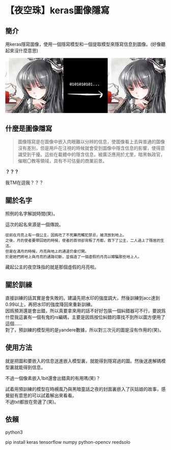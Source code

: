 # 【夜空珠】keras圖像隱寫

## 簡介

用keras隱寫圖像，使用一個隱寫模型和一個提取模型來隱寫信息到圖像。(好像聽起來沒什麼意思)

![預覽](預覽.png)

## 什麼是圖像隱寫

> 圖像隱寫是在圖像中嵌入肉眼難以分辨的信息，使圖像看上去與普通的圖像沒有差別，但是用戶在注視的時候就會受到圖像中隱含信息的影響，使得意識受到干擾。這些在載體中的隱含信息，被廣泛應用於尤里，暗黑執政官，催眠〇教等領域，具有不可估量的商業前景。

**？？？**

我TM在逗我？？？

## 關於名字

照例的名字解說時間(笑)。

這次的起名來源是一個傳說。

    從前在月亮上有一個公主，因爲吃了不死藥而觸犯禁忌，被流放到地上。
    之後，月的使者要帶回她的時候，使者的首领卻背叛了月都，救下了公主，二人過上了隱居的生活。
    但是在滿月的時候，月亮與地上的通道仍會打開。
    於是她們將地上與月亮的通路切斷，並僞造了一個虛假的月亮以矇騙那些地上人。

藏起公主的夜空珠指的就是那個虛假的月亮啦。

## 關於訓練

直接訓練的話其實是會失敗的。建議先把水印的強度調大，然後訓練到acc達到0.99以上，再把水印的強度降回來重新訓練。   
因爲預測還是會出錯，所以真要拿來用的話不好好包裝一個糾錯器可不行，要說爲什麼我這裏有一個有鬼的rs編碼，主要是因爲按位糾錯的庫找不到所以圖方便用了這個……   
對了，預訓練的模型用的是yandere數據，所以對三次元的圖是沒有作用的(笑)。

## 使用方法

就是把圖和要嵌入的信息送進嵌入模型裏，就能得到隱寫過的圖。然後送進解碼模型裏就能得到信息。

不過一個像素嵌入1bit還會出錯真的有用嗎(笑)？

試着用預訓練的模型在時槻風乃與黑暗童話之夜的封面裏嵌入了灰姑娘的故事，感覺挺有意思的可以試着解出來看看。   
不過txt都放在旁邊了(笑)。

## 依賴

python3

pip install keras tensorflow numpy python-opencv reedsolo